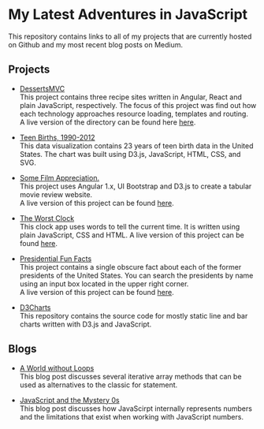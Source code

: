 # My Latest Adventures in JavaScript
This repository contains links to all of my projects that are currently hosted on Github and my most recent blog posts on Medium.  
  
  
## Projects  
* [DessertsMVC](https://github.com/sarafec/dessertsMVC)  
This project contains three recipe sites written in Angular, React and plain JavaScript, respectively. The focus of this project was find out how each technology approaches resource loading, templates and routing.  
A live version of the directory can be found here [here](https://sarafec.github.io/dessertsMVC/).  
  
* [Teen Births, 1990-2012](https://bl.ocks.org/sarafec/287bc9628a723d70285178ff9b2a718a)   
This data visualization contains 23 years of teen birth data in the United States. The chart was built using D3.js, JavaScript, HTML, CSS, and SVG.     
  
* [Some Film Appreciation.](https://github.com/sarafec/saraWatchesMovies)  
This project uses Angular 1.x, UI Bootstrap and D3.js to create a tabular movie review website.   
A live version of this project can be found [here](https://sarafec.github.io/saraWatchesMovies/).
  
* [The Worst Clock](https://github.com/sarafec/theWorstClock)  
This clock app uses words to tell the current time. It is written using plain JavaScript, CSS and HTML.
A live version of this project can be found [here](https://sarafec.github.io/theWorstClock/).
  
* [Presidential Fun Facts](https://github.com/sarafec/presidentialFunFacts)  
This project contains a single obscure fact about each of the former presidents of the United States. You can search the presidents by name using an input box located in the upper right corner.    
A live version of this project can be found [here](https://sarafec.github.io/presidentialFunFacts/). 
  
* [D3Charts](https://github.com/sarafec/d3Charts)  
This repository contains the source code for mostly static line and bar charts written with D3.js and JavaScript.   
  
  
## Blogs  
* [A World without Loops](https://medium.com/@sarafecadu/a-world-without-loops-f8f65a30c82d)  
This blog post discusses several iterative array methods that can be used as alternatives to the classic for statement.  
  
* [JavaScript and the Mystery 0s](https://medium.com/@sarafecadu/javascript-numbers-and-the-mystery-0s-b087c5cf21e2)  
This blog post discusses how JavaScirpt internally represents numbers and the limitations that exist when working with JavaScript numbers.